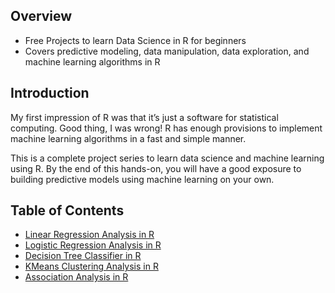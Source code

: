 ## Overview
* Free Projects to learn Data Science in R for beginners
* Covers predictive modeling, data manipulation, data exploration, and machine learning algorithms in R

## Introduction
My first impression of R was that it’s just a software for statistical computing. Good thing, I was wrong! R has enough provisions to implement machine learning algorithms in a fast and simple manner.

This is a complete project series to learn data science and machine learning using R. By the end of this hands-on, you will have a good exposure to building predictive models using machine learning on your own.

## Table of Contents
* [Linear Regression Analysis in R](https://github.com/ravichaubey/Data-Science-with-R/tree/main/Linear%20Regression)
* [Logistic Regression Analysis in R](https://github.com/ravichaubey/Data-Science-with-R/tree/main/Logistic%20Regression)
* [Decision Tree Classifier in R](https://github.com/ravichaubey/Data-Science-with-R/tree/main/Decision%20Tree%20Classifier)
* [KMeans Clustering Analysis in R](https://github.com/ravichaubey/Data-Science-with-R/tree/main/KMeans%20Clustering%20Analysis%20in%20R)
* [Association Analysis in R](https://github.com/ravichaubey/Data-Science-with-R/tree/main/Association%20Analysis%20in%20R)
